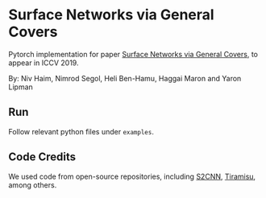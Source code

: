 # Surface Networks via General Covers

Pytorch implementation for paper [Surface Networks via General Covers](https://arxiv.org/abs/1812.10705), to appear in ICCV 2019.

By: Niv Haim, Nimrod Segol, Heli Ben-Hamu, Haggai Maron and Yaron Lipman 

## Run
Follow relevant python files under `examples`.


## Code Credits
We used code from open-source repositories, including [S2CNN](https://github.com/jonas-koehler/s2cnn), [Tiramisu](https://github.com/bfortuner/pytorch_tiramisu), among others.